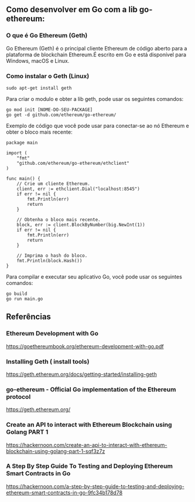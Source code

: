 ## Como desenvolver em Go com a lib go-ethereum:

### O que é Go Ethereum (Geth) 
Go Ethereum (Geth) é o principal cliente Ethereum de código aberto para a plataforma de blockchain Ethereum.É escrito em Go e está disponível para Windows, macOS e Linux.

### Como instalar o Geth (Linux)

 ```
 sudo apt-get install geth 
 ```
 
Para criar o modulo e obter a lib geth, pode usar os seguintes comandos:

```
go mod init [NOME-DO-SEU-PACKAGE]
go get -d github.com/ethereum/go-ethereum/
```


 Exemplo de código que você pode usar para conectar-se ao nó Ethereum e obter o bloco mais recente:

```
package main

import (
    "fmt"
    "github.com/ethereum/go-ethereum/ethclient"
)

func main() {
    // Crie um cliente Ethereum.
    client, err := ethclient.Dial("localhost:8545")
    if err != nil {
        fmt.Println(err)
        return
    }

    // Obtenha o bloco mais recente.
    block, err := client.BlockByNumber(big.NewInt(1))
    if err != nil {
        fmt.Println(err)
        return
    }

    // Imprima o hash do bloco.
    fmt.Println(block.Hash())
}
```


Para compilar e executar seu aplicativo Go, você pode usar os seguintes comandos:

```
go build
go run main.go
```

## Referências

### Ethereum Development with Go
https://goethereumbook.org/ethereum-development-with-go.pdf

### Installing Geth ( install tools)
https://geth.ethereum.org/docs/getting-started/installing-geth

### go-ethereum - Official Go implementation of the Ethereum protocol
https://geth.ethereum.org/

### Create an API to interact with Ethereum Blockchain using Golang PART 1
https://hackernoon.com/create-an-api-to-interact-with-ethereum-blockchain-using-golang-part-1-sqf3z7z


### A Step By Step Guide To Testing and Deploying Ethereum Smart Contracts in Go
https://hackernoon.com/a-step-by-step-guide-to-testing-and-deploying-ethereum-smart-contracts-in-go-9fc34b178d78



